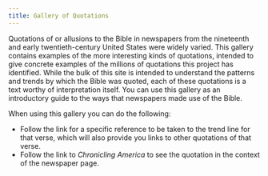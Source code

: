 ```yaml
---
title: Gallery of Quotations
---
```


Quotations of or allusions to the Bible in newspapers from the nineteenth and early twentieth-century United States were widely varied. This gallery contains examples of the more interesting kinds of quotations, intended to give concrete examples of the millions of quotations this project has identified. While the bulk of this site is intended to understand the patterns and trends by which the Bible was quoted, each of these quotations is a text worthy of interpretation itself. You can use this gallery as an introductory guide to the ways that newspapers made use of the Bible.

When using this gallery you can do the following:

- Follow the link for a specific reference to be taken to the trend line for that verse, which will also provide you links to other quotations of that verse.
- Follow the link to *Chronicling America* to see the quotation in the context of the newspaper page.
